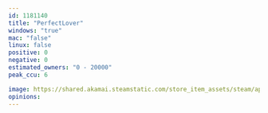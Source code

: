 ```yaml
---
id: 1181140
title: "PerfectLover"
windows: "true"
mac: "false"
linux: false
positive: 0
negative: 0
estimated_owners: "0 - 20000"
peak_ccu: 6

image: https://shared.akamai.steamstatic.com/store_item_assets/steam/apps/1181140/header.jpg?t=1724201812
opinions:
---
```

